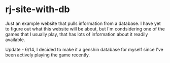 # rj-site-with-db
Just an example website that pulls information from a database. I have yet to figure out what this website will be about, but I'm condsidering one of the games that I usually play, that has lots of information about it readily available.

Update - 6/14, I decided to make it a genshin database for myself since I've been actively playing the game recently.
